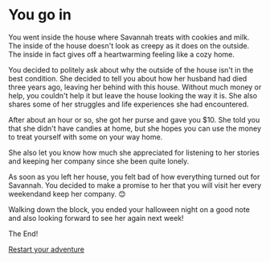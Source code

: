 # You go in
You went inside the house where Savannah treats with cookies and milk. The inside of the house doesn't look as creepy as it does on the outside. The inside in fact gives off a heartwarming feeling like a cozy home. 

You decided to politely ask about why the outside of the house isn't in the best condition. She decided to tell you about how her husband had died three years ago, leaving her behind with this house. Without much money or help, you couldn't help it but leave the house looking the way it is. She also shares some of her struggles and life experiences she had encountered.

After about an hour or so, she got her purse and gave you $10. She told you that she didn't have candies at home, but she hopes you can use the money to treat yourself with some on your way home. 

She also let you know how much she appreciated for listening to her stories and keeping her company since she been quite lonely.

As soon as you left her house, you felt bad of how everything turned out for Savannah. You decided to make a promise to her that you will visit her every weekendand keep her company. 😊

Walking down the block, you ended your halloween night on a good note and also looking forward to see her again next week!  

The End!  

[Restart your adventure](../house.md)
